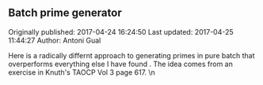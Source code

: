 ## Batch prime generator 
Originally published: 2017-04-24 16:24:50 
Last updated: 2017-04-25 11:44:27 
Author: Antoni Gual 
 
Here is a radically differnt approach to generating primes in pure batch that overperforms everything else I have found . The idea comes from an exercise in Knuth's TAOCP Vol 3 page 617.\n